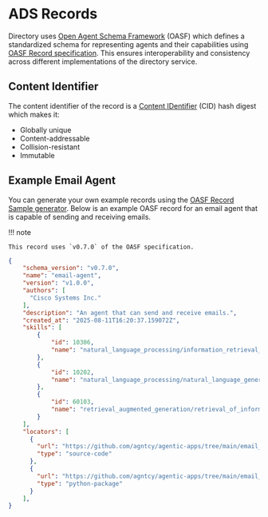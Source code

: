 # ADS Records

Directory uses [Open Agent Schema Framework](https://schema.oasf.outshift.com) (OASF) which defines a standardized schema for representing agents and their capabilities using [OASF Record specification](https://schema.oasf.outshift.com/0.7.0/objects/record). This ensures interoperability and consistency across different implementations of the directory service.

## Content Identifier

The content identifier of the record is a [Content IDentifier](https://github.com/multiformats/cid) (CID) hash digest which makes it:

- Globally unique
- Content-addressable
- Collision-resistant
- Immutable

## Example Email Agent

You can generate your own example records using the [OASF Record Sample generator](https://schema.oasf.outshift.com/sample/0.7.0/objects/record). Below is an example OASF record for an email agent that is capable of sending and receiving emails.

!!! note
    
    This record uses `v0.7.0` of the OASF specification.

```json
{
    "schema_version": "v0.7.0",
    "name": "email-agent",
    "version": "v1.0.0",
    "authors": [
      "Cisco Systems Inc."
    ],
    "description": "An agent that can send and receive emails.",
    "created_at": "2025-08-11T16:20:37.159072Z",
    "skills": [
        {
            "id": 10306,
            "name": "natural_language_processing/information_retrieval_synthesis/information_retrieval_synthesis_search"
        },
        {
            "id": 10202,
            "name": "natural_language_processing/natural_language_generation/summarization"
        },
        {
            "id": 60103,
            "name": "retrieval_augmented_generation/retrieval_of_information/document_retrieval"
        }
    ],
    "locators": [
      {
        "url": "https://github.com/agntcy/agentic-apps/tree/main/email_reviewer",
        "type": "source-code"
      },
      {
        "url": "https://github.com/agntcy/agentic-apps/tree/main/email_reviewer/pyproject.toml",
        "type": "python-package"
      }
    ],
}
```
